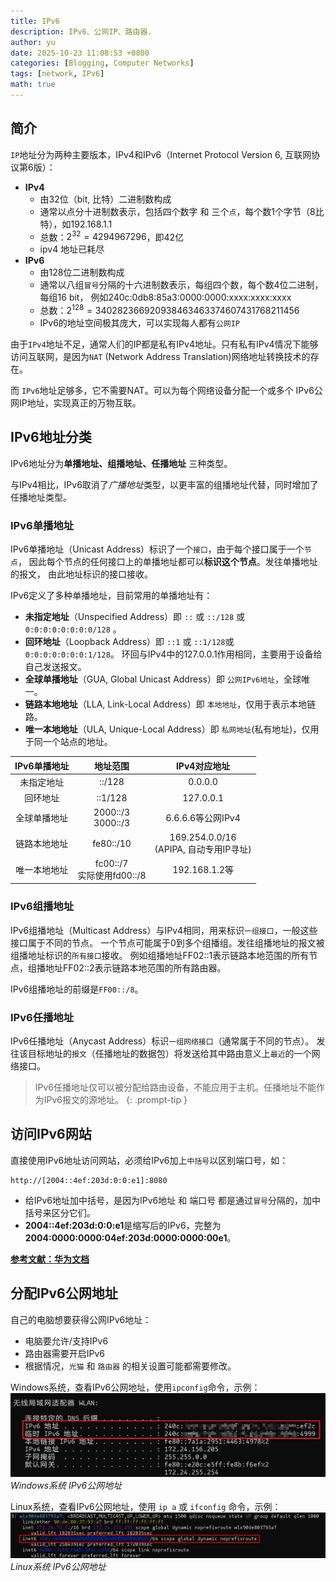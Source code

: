 ```yaml
---
title: IPv6
description: IPv6、公网IP、路由器.
author: yu
date: 2025-10-23 11:08:53 +0800
categories: [Blogging, Computer Networks]
tags: [network, IPv6]
math: true
---
```


## 简介

`IP`地址分为两种主要版本，IPv4和IPv6（Internet Protocol Version 6, 互联网协议第6版）：
- **IPv4**
  - 由32位（bit, 比特）二进制数构成
  - 通常以点分十进制数表示，包括四个数字 和 三个`点`，每个数1个字节（8比特），如192.168.1.1
  - 总数：$2^{32} = 4294967296$，即42亿
  - ipv4 地址已耗尽
- **IPv6**
  - 由128位二进制数构成
  - 通常以八组`冒号`分隔的十六进制数表示，每组四个数，每个数4位二进制，每组16 bit，
例如240c:0db8:85a3:0000:0000:xxxx:xxxx:xxxx
  - 总数：$2^{128} = 340282366920938463463374607431768211456$
  - IPv6的地址空间极其庞大，可以实现每人都有`公网IP`


由于`IPv4`地址不足，通常人们的IP都是私有IPv4地址。只有私有IPv4情况下能够访问互联网，是因为`NAT`
(Network Address Translation)网络地址转换技术的存在。

而 `IPv6`地址足够多，它不需要NAT。可以为每个网络设备分配一个或多个 IPv6公网IP地址，实现真正的万物互联。

## IPv6地址分类

IPv6地址分为**单播地址、组播地址、任播地址** 三种类型。

与IPv4相比，IPv6取消了*广播地址*类型，以更丰富的组播地址代替，同时增加了任播地址类型。

### IPv6单播地址

IPv6单播地址（Unicast Address）标识了一个`接口`，由于每个接口属于一个`节点`，
因此每个节点的任何接口上的单播地址都可以**标识这个节点**。发往单播地址的报文，
由此地址标识的接口接收。

IPv6定义了多种单播地址，目前常用的单播地址有：
- **未指定地址**（Unspecified Address）即 `::` 或 `::/128` 或 `0:0:0:0:0:0:0:0/128` 。
- **回环地址**（Loopback Address）即 `::1` 或 `::1/128`或 `0:0:0:0:0:0:0:1/128`。
环回与IPv4中的127.0.0.1作用相同，主要用于设备给自己发送报文。
- **全球单播地址**（GUA, Global Unicast Address）即 `公网IPv6地址`，全球唯一。
- **链路本地地址**（LLA, Link-Local Address）即 `本地地址`，仅用于表示本地链路。
- **唯一本地地址**（ULA, Unique-Local Address）即 `私网地址`(私有地址)，仅用于同一个站点的地址。

| IPv6单播地址 | 地址范围             | IPv4对应地址 |
|:------------:|:--------------------:|:------------:|
| 未指定地址   | ::/128               | 0.0.0.0      |
| 回环地址     | ::1/128              | 127.0.0.1    |
| 全球单播地址 | 2000::/3<br>3000::/3 | 6.6.6.6等公网IPv4 |
| 链路本地地址 | fe80::/10            | 169.254.0.0/16<br>(APIPA, 自动专用IP寻址) |
| 唯一本地地址 | fc00::/7<br>实际使用fd00::/8 | 192.168.1.2等 |

### IPv6组播地址

IPv6组播地址（Multicast Address）与IPv4相同，用来标识`一组接口`，一般这些接口属于不同的节点。
一个节点可能属于0到多个组播组。发往组播地址的报文被组播地址标识的`所有接口`接收。
例如组播地址FF02::1表示链路本地范围的所有节点，组播地址FF02::2表示链路本地范围的所有路由器。

IPv6组播地址的前缀是`FF00::/8`。

### IPv6任播地址

IPv6任播地址（Anycast Address）标识`一组网络接口`（通常属于不同的节点）。
发往该目标地址的`报文`（任播地址的数据包）将发送给其中路由意义上`最近`的一个网络接口。

> IPv6任播地址仅可以被分配给路由设备，不能应用于主机。任播地址不能作为IPv6报文的源地址。
{: .prompt-tip }

## 访问IPv6网站

直接使用IPv6地址访问网站，必须给IPv6加上`中括号`以区别端口号，如：
```shell
http://[2004::4ef:203d:0:0:e1]:8080
```
- 给IPv6地址加中括号，是因为IPv6地址 和 端口号 都是通过`冒号`分隔的，加中括号来区分它们。
- **2004::4ef:203d:0:0:e1**是缩写后的IPv6，完整为**2004:0000:0000:04ef:203d:0000:0000:00e1**。


<a href="https://support.huawei.com/enterprise/zh/doc/EDOC1100333458/3e0bd6eb/ipv6-addresses" target="_blank">**参考文献：华为文档**</a>

## 分配IPv6公网地址

自己的电脑想要获得公网IPv6地址：
- 电脑要允许/支持IPv6
- 路由器需要开启IPv6
- 根据情况，`光猫` 和 `路由器` 的相关设置可能都需要修改。

Windows系统，查看IPv6公网地址，使用`ipconfig`命令，示例：
![Windows系统 IPv6公网地址](/common/posts/computer-networks/ipv6-windows.jpg)
_Windows系统 IPv6公网地址_

Linux系统，查看IPv6公网地址，使用 `ip a` 或 `ifconfig` 命令，示例：
![Linux 公网IPv6地址](/common/posts/computer-networks/ipv6-linux.jpg)
_Linux系统 IPv6公网地址_


